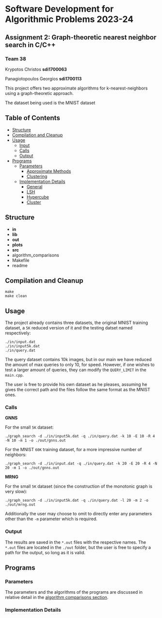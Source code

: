 # Software Development for Algorithmic Problems 2023-24

## Assignment 2: Graph-theoretic nearest neighbor search in C/C++

### Team 38
Krypotos Christos **sdi1700063**

Panagiotopoulos Georgios **sdi1700113**

This project offers two approximate algorithms for k-nearest-neighbors using a graph-theoretic approach.

The dataset being used is the MNIST dataset

## Table of Contents
- [Structure](#structure)
- [Compilation and Cleanup](#compilation-and-cleanup)
- [Usage](#usage)
    - [Input](#input)
    - [Calls](#calls)
    - [Output](#output)
- [Programs](#programs)
    - [Parameters](#parameters)
        - [Approximate Methods](#approximate-methods)
        - [Clustering](#clustering)
    - [Implementation Details](#implementation-details)
        - [General](#general)
        - [LSH](#lsh)
        - [Hypercube](#hypercube)
        - [Cluster](#cluster)

## Structure 
- **in**
- **lib**
- **out**
- **plots**
- **src**
- algorithm_comparisons
- Makefile 
- readme

## Compilation and Cleanup

    make
    make clean

## Usage

The project already contains three datasets, the original MNIST training dataset, a ```5K``` reduced version of it and the testing datset named respectively:

    ./in/input.dat
    ./in/input5k.dat
    ./in/query.dat

The query dataset contains 10k images, but in our main we have reduced the amount of max queries to only 10, for speed. 
However, if one wishes to test a larger amount of queries, they can modify the ```QUERY_LIMIT``` in the ```main.cpp```.

The user is free to provide his own dataset as he pleases, assuming he gives the correct path and the files follow the same format as the MNIST ones.

### Calls
**GNNS**
    
For the small ```5K``` dataset:

    ./graph_search -d ./in/input5k.dat -q ./in/query.dat -k 10 -E 10 -R 4 -N 10 -m 1 -o ./out/gnns.out

For the MNIST ```60K``` training dataset, for a more impressive number of neighbors:

    ./graph_search -d ./in/input.dat -q ./in/query.dat -k 20 -E 20 -R 4 -N 20 -m 1 -o ./out/gnns.out

**MRNG**

For the small ```5K``` dataset (since the construction of the monotonic graph is very slow):

    ./graph_search -d ./in/input5k.dat -q ./in/query.dat -l 20 -m 2 -o ./out/mrng.out

Additionally the user may choose to omit to directly enter any parameters other than the ```-m``` parameter which is required.

### Output
The results are saved in the ```*.out``` files with the respective names. The ```*.out``` files are located in the 
```./out``` folder, but the user is free to specify a path for the output, so long as it is valid. 

## Programs
### Parameters
The parameters and the algorithms of the programs are discussed in relative detail in the [algorithm comparisons section](./algorithm_comparisons.md).

### Implementation Details
